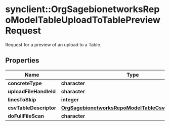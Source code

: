 # synclient::OrgSagebionetworksRepoModelTableUploadToTablePreviewRequest

Request for a preview of an upload to a Table. 

## Properties
Name | Type | Description | Notes
------------ | ------------- | ------------- | -------------
**concreteType** | **character** |  | [optional] 
**uploadFileHandleId** | **character** |  | [optional] 
**linesToSkip** | **integer** |  | [optional] 
**csvTableDescriptor** | [**OrgSagebionetworksRepoModelTableCsvTableDescriptor**](org.sagebionetworks.repo.model.table.CsvTableDescriptor.md) |  | [optional] 
**doFullFileScan** | **character** |  | [optional] 


